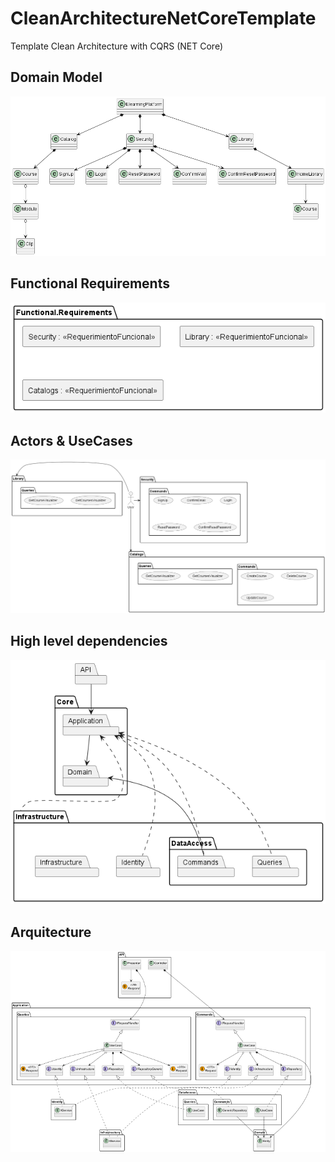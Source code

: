 # CleanArchitectureNetCoreTemplate
Template Clean Architecture with CQRS (NET Core)

## Domain Model
![](4+1View/Scenarios/domain-model.png)

## Functional Requirements
![](4+1View/Scenarios/functional-requirements.png)

## Actors & UseCases
![](4+1View/Scenarios/Actors%20%26%20UseCases%2F/UseCases.png)

## High level dependencies
![DependenciesTopLevel.png](4%2B1View%2FLogical%2FBackend%20Architecture%2FDependenciesTopLevel.png)

## Arquitecture
![Architecture.png](4%2B1View%2FLogical%2FBackend%20Architecture%2FArchitecture.png)
